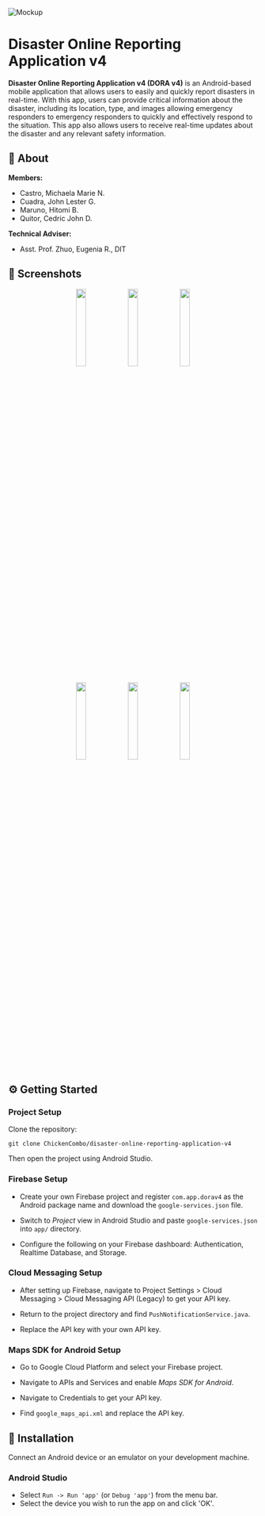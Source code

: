 ![Mockup](https://i.imgur.com/nWus4Zf.jpg)

# Disaster Online Reporting Application v4

**Disaster Online Reporting Application v4 (DORA v4)** is an Android-based mobile application that allows users to easily and quickly report disasters in real-time. With this app, users can provide critical information about the disaster, including its location, type, and images allowing emergency responders to emergency responders to quickly and effectively respond to the situation. This app also allows users to receive real-time updates about the disaster and any relevant safety information.

## 📄 About

**Members:**

* Castro, Michaela Marie N.
* Cuadra, John Lester G.
* Maruno, Hitomi B.
* Quitor, Cedric John D.

**Technical Adviser:**

* Asst. Prof. Zhuo, Eugenia R., DIT

## 📸 Screenshots
<p align="center">
  <img src="https://i.imgur.com/vTQltdl.jpeg" width="20%" height="20%">
  <img src="https://i.imgur.com/I1iuOU5.jpeg" width="20%" height="20%">
  <img src="https://i.imgur.com/jG5jlge.jpeg" width="20%" height="20%">
</p>

<p align="center">
  <img src="https://i.imgur.com/eJPPaCK.jpeg" width="20%" height="20%">
  <img src="https://i.imgur.com/VT23vwQ.jpeg" width="20%" height="20%">
  <img src="https://i.imgur.com/bB8Pk3s.jpeg" width="20%" height="20%">
</p>

## ⚙️ Getting Started

### Project Setup

Clone the repository:

    git clone ChickenCombo/disaster-online-reporting-application-v4

Then open the project using Android Studio.

### Firebase Setup

* Create your own Firebase project and register `com.app.dorav4` as the Android package name and download the `google-services.json` file.

* Switch to *Project* view in Android Studio and paste `google-services.json` into `app/` directory.

* Configure the following on your Firebase dashboard: Authentication, Realtime Database, and Storage.

### Cloud Messaging Setup

* After setting up Firebase, navigate to Project Settings > Cloud Messaging > Cloud Messaging API (Legacy) to get your API key.

* Return to the project directory and find `PushNotificationService.java`.

* Replace the API key with your own API key.

### Maps SDK for Android Setup

* Go to Google Cloud Platform and select your Firebase project.

* Navigate to APIs and Services and enable *Maps SDK for Android*.

* Navigate to Credentials to get your API key.

* Find `google_maps_api.xml` and replace the API key.

## 📱 Installation

Connect an Android device or an emulator on your development machine.

### Android Studio

* Select `Run -> Run 'app'` (or `Debug 'app'`) from the menu bar.
* Select the device you wish to run the app on and click 'OK'.
